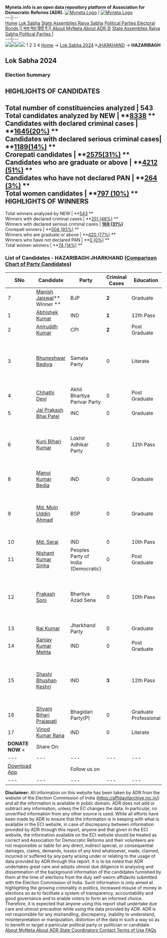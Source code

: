 **Myneta.info is an open data repository platform of Association for Democratic Reforms (ADR).**
[![Myneta Logo](https://www.myneta.info/lib/img/myneta-logo.png)](https://www.myneta.info/) | [![Myneta Logo](https://www.myneta.info/lib/img/adr-logo.png)](https://adrindia.org)  
---|---  
[Home](https://www.myneta.info/) [Lok Sabha](https://www.myneta.info/#ls "Lok Sabha") [ State Assemblies ](https://www.myneta.info/#sa "State Assemblies") [Rajya Sabha](https://www.myneta.info/#rs "Rajya Sabha") [Political Parties ](https://www.myneta.info/party "Political Parties") [ Electoral Bonds ](https://www.myneta.info/electoral_bonds "Electoral Bonds") [ || माय नेता हिंदी में || ](https://translate.google.co.in/translate?prev=hp&hl=en&js=y&u=www.myneta.info&sl=en&tl=hi&history_state0=) [ About MyNeta ](https://adrindia.org/content/about-myneta) [ About ADR ](https://adrindia.org/about-adr/who-we-are) [☰](javascript:void\(0\))
[ State Assemblies ](https://www.myneta.info/#sa "State Assemblies") [ Rajya Sabha ](https://www.myneta.info/#rs "Rajya Sabha") [ Political Parties ](https://www.myneta.info/party "Political Parties")
|   
---|---  
![](https://www.myneta.info/lib/img/banner/banner-1.png)![](https://www.myneta.info/lib/img/banner/banner-2.png)![](https://www.myneta.info/lib/img/banner/banner-3.png)![](https://www.myneta.info/lib/img/banner/banner-4.png)
1  2  3  4 
[Home](https://www.myneta.info/) → [Lok Sabha 2024](https://www.myneta.info/LokSabha2024/)→[JHARKHAND](https://www.myneta.info/LokSabha2024/index.php?action=show_constituencies&state_id=15) → **HAZARIBAGH**
### 
## Lok Sabha 2024
###  Election Summary 
HIGHLIGHTS OF CANDIDATES  
---  
Total number of constituencies analyzed |  543   
Total candidates analyzed by NEW | **[8338](https://www.myneta.info/LokSabha2024/index.php?action=summary&subAction=candidates_analyzed&sort=candidate#summary) **  
Candidates with declared criminal cases | **[1645(20%)](https://www.myneta.info/LokSabha2024/index.php?action=summary&subAction=crime&sort=candidate#summary) **  
Candidates with declared serious criminal cases| **[1189(14%)](https://www.myneta.info/LokSabha2024/index.php?action=summary&subAction=serious_crime&sort=candidate#summary) **  
Crorepati candidates | **[2575(31%)](https://www.myneta.info/LokSabha2024/index.php?action=summary&subAction=crorepati&sort=candidate#summary) **  
Candidates who are graduate or above | **[4212 (51%)](https://www.myneta.info/LokSabha2024/index.php?action=summary&subAction=education&sort=candidate#summary) **  
Candidates who have not declared PAN | **[264 (3%)](https://www.myneta.info/LokSabha2024/index.php?action=summary&subAction=without_pan&sort=candidate#summary) **  
Total women candidates | **[797 (10%)](https://www.myneta.info/LokSabha2024/index.php?action=summary&subAction=women_candidate&sort=candidate#summary) **  
HIGHLIGHTS OF WINNERS  
---  
Total winners analyzed by NEW | **[543](https://www.myneta.info/LokSabha2024/index.php?action=summary&subAction=winner_analyzed&sort=candidate#summary) **  
Winners with declared criminal cases | **[251 (46%)](https://www.myneta.info/LokSabha2024/index.php?action=summary&subAction=winner_crime&sort=candidate#summary) **  
Winners with declared serious criminal cases | **[169 (31%)](https://www.myneta.info/LokSabha2024/index.php?action=summary&subAction=winner_serious_crime&sort=candidate#summary)**  
Crorepati winners | **[504 (93%)](https://www.myneta.info/LokSabha2024/index.php?action=summary&subAction=winner_crorepati&sort=candidate#summary) **  
Winners who are graduate or above | **[420 (77%)](https://www.myneta.info/LokSabha2024/index.php?action=summary&subAction=winner_education&sort=candidate#summary) **  
Winners who have not declared PAN | **[0 (0%)](https://www.myneta.info/LokSabha2024/index.php?action=summary&subAction=winner_without_pan&sort=candidate#summary) **  
Total women winners | **[74 (14%)](https://www.myneta.info/LokSabha2024/index.php?action=summary&subAction=winner_women&sort=candidate#summary) **  
### List of Candidates - HAZARIBAGH:JHARKHAND ([Comparison Chart of Party Candidates](https://www.myneta.info/LokSabha2024/comparisonchart.php?constituency_id=166))
SNo | Candidate| Party| Criminal Cases| Education| Age| Total Assets| Liabilities  
---|---|---|---|---|---|---|---  
7  | [Manish Jaiswal](https://www.myneta.info/LokSabha2024/candidate.php?candidate_id=7144)** Winner ** | BJP | **2** | Graduate| 59 | Rs 36,29,99,932 ~ 36 Crore+ | Rs 5,88,96,276 ~ 5 Crore+  
1  | [Abhishek Kumar](https://www.myneta.info/LokSabha2024/candidate.php?candidate_id=7808) | IND | **1** | 12th Pass| 37 | Rs 12,70,000 ~ 12 Lacs+ | Rs 2,80,000 ~ 2 Lacs+  
2  | [Aniruddh Kumar](https://www.myneta.info/LokSabha2024/candidate.php?candidate_id=7810) | CPI | **2** | Post Graduate| 50 | Rs 1,63,05,948 ~ 1 Crore+ | Rs 4,10,332 ~ 4 Lacs+  
3  | [Bhuneshwar Bediya](https://www.myneta.info/LokSabha2024/candidate.php?candidate_id=7812) | Samata Party | 0 | Literate| 46 | ![](https://myneta.info/image_v2.php?myneta_folder=LokSabha2024&candidate_id=7812&col=ta) | ![](https://myneta.info/image_v2.php?myneta_folder=LokSabha2024&candidate_id=7812&col=lia)  
4  | [Chhathi Devi](https://www.myneta.info/LokSabha2024/candidate.php?candidate_id=7813) | Akhil Bhartiya Parivar Party | 0 | Post Graduate| 46 | Rs 67,60,000 ~ 67 Lacs+ | Rs 11,00,000 ~ 11 Lacs+  
5  | [Jai Prakash Bhai Patel](https://www.myneta.info/LokSabha2024/candidate.php?candidate_id=7146) | INC | 0 | Graduate| 40 | Rs 2,89,80,413 ~ 2 Crore+ | Rs 35,57,300 ~ 35 Lacs+  
6  | [Kunj Bihari Kumar](https://www.myneta.info/LokSabha2024/candidate.php?candidate_id=7816) | Lokhit Adhikar Party | 0 | 12th Pass| 47 | ![](https://myneta.info/image_v2.php?myneta_folder=LokSabha2024&candidate_id=7816&col=ta) | ![](https://myneta.info/image_v2.php?myneta_folder=LokSabha2024&candidate_id=7816&col=lia)  
8  | [Manoj Kumar Bedia](https://www.myneta.info/LokSabha2024/candidate.php?candidate_id=7809) | IND | 0 | Graduate| 40 | Rs 3,05,70,000 ~ 3 Crore+ | Rs 6,00,000 ~ 6 Lacs+  
9  | [Md. Moin Uddin Ahmad](https://www.myneta.info/LokSabha2024/candidate.php?candidate_id=7290) | BSP | 0 | Graduate| 47 | ![](https://myneta.info/image_v2.php?myneta_folder=LokSabha2024&candidate_id=7290&col=ta) | ![](https://myneta.info/image_v2.php?myneta_folder=LokSabha2024&candidate_id=7290&col=lia)  
10  | [Md. Seraj](https://www.myneta.info/LokSabha2024/candidate.php?candidate_id=7289) | IND | 0 | 10th Pass| 47 | Rs 61,25,000 ~ 61 Lacs+ | Rs 0 ~   
11  | [Nishant Kumar Sinha](https://www.myneta.info/LokSabha2024/candidate.php?candidate_id=7292) | Peoples Party of India (Democratic) | 0 | Post Graduate| 55 | Rs 4,25,72,000 ~ 4 Crore+ | Rs 40,00,000 ~ 40 Lacs+  
12  | [Prakash Soni](https://www.myneta.info/LokSabha2024/candidate.php?candidate_id=7807) | Bhartiya Azad Sena | 0 | 10th Pass| 39 | ![](https://myneta.info/image_v2.php?myneta_folder=LokSabha2024&candidate_id=7807&col=ta) | ![](https://myneta.info/image_v2.php?myneta_folder=LokSabha2024&candidate_id=7807&col=lia)  
13  | [Raj Kumar](https://www.myneta.info/LokSabha2024/candidate.php?candidate_id=7145) | Jharkhand Party | 0 | Graduate| 45 | Rs 8,95,00,000 ~ 8 Crore+ | Rs 1,80,00,000 ~ 1 Crore+  
14  | [Sanjay Kumar Mehta](https://www.myneta.info/LokSabha2024/candidate.php?candidate_id=7815) | IND | 0 | Post Graduate| 30 | Rs 3,46,695 ~ 3 Lacs+ | Rs 0 ~   
15  | [Shashi Bhushan Keshri](https://www.myneta.info/LokSabha2024/candidate.php?candidate_id=7291) | IND | **3** | 12th Pass| 30 | ![](https://myneta.info/image_v2.php?myneta_folder=LokSabha2024&candidate_id=7291&col=ta) | ![](https://myneta.info/image_v2.php?myneta_folder=LokSabha2024&candidate_id=7291&col=lia)  
16  | [Shyam Bihari Prajapati](https://www.myneta.info/LokSabha2024/candidate.php?candidate_id=7817) | Bhagidari Party(P) | 0 | Graduate Professional| 54 | Rs 63,03,000 ~ 63 Lacs+ | Rs 0 ~   
17  | [Vinod Kumar Rana](https://www.myneta.info/LokSabha2024/candidate.php?candidate_id=7811) | IND | 0 | Literate| 42 | Rs 69,22,000 ~ 69 Lacs+ | Rs 0 ~   
|  **DONATE NOW** × |  Share On:  | [](https://api.whatsapp.com/send?text=https%3A%2F%2Fmyneta.info%2Fpunjab2022%2Findex.php%3Faction%3Dshow_constituencies%26state_id%3D19) | [](https://www.facebook.com/sharer/sharer.php?u=https%3A%2F%2Fmyneta.info%2Fpunjab2022%2Findex.php%3Faction%3Dshow_constituencies%26state_id%3D19) | [](https://twitter.com/share?url=https%3A%2F%2Fmyneta.info%2Fpunjab2022%2Findex.php%3Faction%3Dshow_constituencies%26state_id%3D19)  
---|---|---|---|---  
| [ Download App ](https://play.google.com/store/apps/details?id=com.webrosoft.myneta1&pcampaignid=pcampaignidMKT-Other-global-all-co-prtnr-py-PartBadge-Mar2515-1) | [](https://play.google.com/store/apps/details?id=com.webrosoft.myneta1&pcampaignid=pcampaignidMKT-Other-global-all-co-prtnr-py-PartBadge-Mar2515-1) |  Follow us on  | [](https://www.facebook.com/adrindia.org/) | [](https://twitter.com/adrspeaks) | [](https://groups.google.com/g/national-election-watch?hl=en&pli=1) | [](https://www.instagram.com/adrspeaks/) | [](https://www.youtube.com/user/adrspeaks) | [](https://sharechat.com/profile/adrspeaks)  
---|---|---|---|---|---|---|---|---  
**Disclaimer:** All information on this website has been taken by ADR from the website of the Election Commission of India (https://affidavitarchive.nic.in/) and all the information is available in public domain. ADR does not add or subtract any information, unless the EC changes the data. In particular, no unverified information from any other source is used. While all efforts have been made by ADR to ensure that the information is in keeping with what is available in the ECI website, in case of discrepancy between information provided by ADR through this report, anyone and that given in the ECI website, the information available on the ECI website should be treated as correct and Association for Democratic Reforms and their volunteers are not responsible or liable for any direct, indirect special, or consequential damages, claims, demands, losses of any kind whatsoever, made, claimed, incurred or suffered by any party arising under or relating to the usage of data provided by ADR through this report. It is to be noted that ADR undertakes great care and adopts utmost due diligence in analysing and dissemination of the background information of the candidates furnished by them at the time of elections from the duly self-sworn affidavits submitted with the Election Commission of India. Such information is only aimed at highlighting the growing criminality in politics, increased misuse of money in elections so as to facilitate a system of transparency, accountability and good governance and to enable voters to form an informed choice. Therefore, it is expected that anyone using this report shall undertake due care and utmost precaution while using the data provided by ADR. ADR is not responsible for any mishandling, discrepancy, inability to understand, misinterpretation or manipulation, distortion of the data in such a way so as to benefit or target a particular political party or politician or candidate. 
[ About MyNeta ](https://adrindia.org/content/about-myneta) [ About ADR ](https://adrindia.org/about-adr/who-we-are) [ State Coordinators ](https://adrindia.org/about-adr/state-coordinators) [ Contact ](https://adrindia.org/contact-us) [ Terms of Use ](https://adrindia.org/content/adr-terms-use) [ FAQs ](https://adrindia.org/content/faqs)

